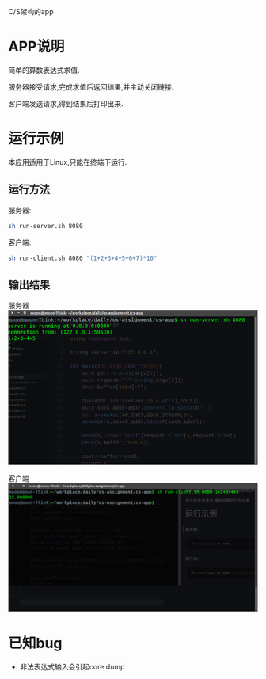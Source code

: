 C/S架构的app


# APP说明

简单的算数表达式求值.

服务器接受请求,完成求值后返回结果,并主动关闭链接.

客户端发送请求,得到结果后打印出来.

# 运行示例

本应用适用于Linux,只能在终端下运行.

## 运行方法


服务器:
```bash
sh run-server.sh 8080
```


客户端:
```bash
sh run-client.sh 8080 "(1+2+3+4+5+6+7)*10"
```

## 输出结果
服务器
![](./pics/server.png)

客户端
![](./pics/client.png)

# 已知bug

* 非法表达式输入会引起core dump
